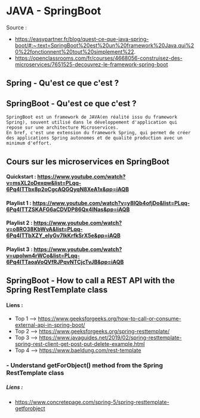 # JAVA - SpringBoot

Source :<br>
- https://easypartner.fr/blog/quest-ce-que-java-spring-boot/#:~:text=SpringBoot%20est%20un%20framework%20Java,qui%20%22fonctionnent%20tout%20simplement%22.
- https://openclassrooms.com/fr/courses/4668056-construisez-des-microservices/7651525-decouvrez-le-framework-spring-boot

## Spring - Qu'est ce que c'est ?

## SpringBoot - Qu'est ce que c'est ?
```
SpringBoot est un framework de JAVA(en réalité issu du framework Spring), souvent utilisé dans le développement d'application qui repose sur une architecture Microservices.
En bref, c'est une extension du framework Spring, qui permet de créer des applications Spring autonomes et de qualité production avec un minimum d'effort.
```

## Cours sur les microservices en SpringBoot
#### Quickstart : https://www.youtube.com/watch?v=msXL2oDexqw&list=PLqq-6Pq4lTTbx8p2oCgcAQGQyqN8XeA1x&pp=iAQB
#### Playlist 1 : https://www.youtube.com/watch?v=y8IQb4ofjDo&list=PLqq-6Pq4lTTZSKAFG6aCDVDP86Qx4lNas&pp=iAQB
#### Playlist 2 : https://www.youtube.com/watch?v=o8RO38KbWvA&list=PLqq-6Pq4lTTbXZY_elyGv7IkKrfkSrX5e&pp=iAQB
#### Playlist 3 : https://www.youtube.com/watch?v=upoIwn4rWCo&list=PLqq-6Pq4lTTaoaVoQVfRJPqvNTCjcTvJB&pp=iAQB


## SpringBoot - How to call a REST API with the Spring RestTemplate class
#### Liens :
- Top 1 --> https://www.geeksforgeeks.org/how-to-call-or-consume-external-api-in-spring-boot/
- Top 2 --> https://www.geeksforgeeks.org/spring-resttemplate/
- Top 3 --> https://www.javaguides.net/2019/02/spring-resttemplate-spring-rest-client-get-post-put-delete-example.html
- Top 4 --> https://www.baeldung.com/rest-template

### - Understand getForObject() method from the Spring RestTemplate class
##### Liens :
- https://www.concretepage.com/spring-5/spring-resttemplate-getforobject
